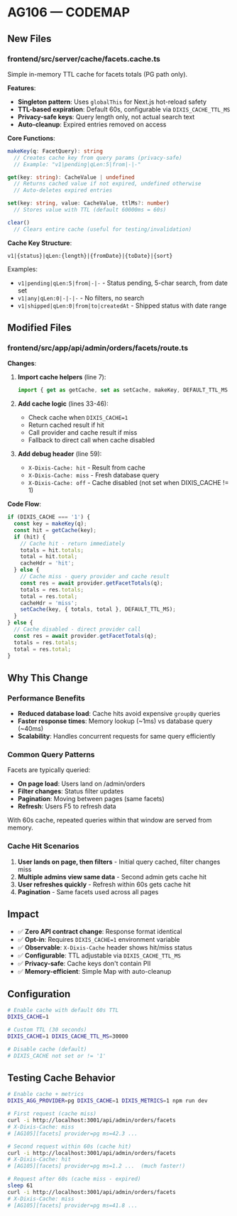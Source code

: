 # AG106 — CODEMAP

## New Files

### frontend/src/server/cache/facets.cache.ts
Simple in-memory TTL cache for facets totals (PG path only).

**Features**:
- **Singleton pattern**: Uses `globalThis` for Next.js hot-reload safety
- **TTL-based expiration**: Default 60s, configurable via `DIXIS_CACHE_TTL_MS`
- **Privacy-safe keys**: Query length only, not actual search text
- **Auto-cleanup**: Expired entries removed on access

**Core Functions**:
```typescript
makeKey(q: FacetQuery): string
  // Creates cache key from query params (privacy-safe)
  // Example: "v1|pending|qLen:5|from|-|-"

get(key: string): CacheValue | undefined
  // Returns cached value if not expired, undefined otherwise
  // Auto-deletes expired entries

set(key: string, value: CacheValue, ttlMs?: number)
  // Stores value with TTL (default 60000ms = 60s)

clear()
  // Clears entire cache (useful for testing/invalidation)
```

**Cache Key Structure**:
```
v1|{status}|qLen:{length}|{fromDate}|{toDate}|{sort}
```

Examples:
- `v1|pending|qLen:5|from|-|-` - Status pending, 5-char search, from date set
- `v1|any|qLen:0|-|-|-` - No filters, no search
- `v1|shipped|qLen:0|from|to|createdAt` - Shipped status with date range

## Modified Files

### frontend/src/app/api/admin/orders/facets/route.ts

**Changes**:
1. **Import cache helpers** (line 7):
   ```typescript
   import { get as getCache, set as setCache, makeKey, DEFAULT_TTL_MS } from '../../../../server/cache/facets.cache';
   ```

2. **Add cache logic** (lines 33-46):
   - Check cache when `DIXIS_CACHE=1`
   - Return cached result if hit
   - Call provider and cache result if miss
   - Fallback to direct call when cache disabled

3. **Add debug header** (line 59):
   - `X-Dixis-Cache: hit` - Result from cache
   - `X-Dixis-Cache: miss` - Fresh database query
   - `X-Dixis-Cache: off` - Cache disabled (not set when DIXIS_CACHE != 1)

**Code Flow**:
```typescript
if (DIXIS_CACHE === '1') {
  const key = makeKey(q);
  const hit = getCache(key);
  if (hit) {
    // Cache hit - return immediately
    totals = hit.totals;
    total = hit.total;
    cacheHdr = 'hit';
  } else {
    // Cache miss - query provider and cache result
    const res = await provider.getFacetTotals(q);
    totals = res.totals;
    total = res.total;
    cacheHdr = 'miss';
    setCache(key, { totals, total }, DEFAULT_TTL_MS);
  }
} else {
  // Cache disabled - direct provider call
  const res = await provider.getFacetTotals(q);
  totals = res.totals;
  total = res.total;
}
```

## Why This Change

### Performance Benefits
- **Reduced database load**: Cache hits avoid expensive `groupBy` queries
- **Faster response times**: Memory lookup (~1ms) vs database query (~40ms)
- **Scalability**: Handles concurrent requests for same query efficiently

### Common Query Patterns
Facets are typically queried:
- **On page load**: Users land on /admin/orders
- **Filter changes**: Status filter updates
- **Pagination**: Moving between pages (same facets)
- **Refresh**: Users F5 to refresh data

With 60s cache, repeated queries within that window are served from memory.

### Cache Hit Scenarios
1. **User lands on page, then filters** - Initial query cached, filter changes miss
2. **Multiple admins view same data** - Second admin gets cache hit
3. **User refreshes quickly** - Refresh within 60s gets cache hit
4. **Pagination** - Same facets used across all pages

## Impact

- ✅ **Zero API contract change**: Response format identical
- ✅ **Opt-in**: Requires `DIXIS_CACHE=1` environment variable
- ✅ **Observable**: `X-Dixis-Cache` header shows hit/miss status
- ✅ **Configurable**: TTL adjustable via `DIXIS_CACHE_TTL_MS`
- ✅ **Privacy-safe**: Cache keys don't contain PII
- ✅ **Memory-efficient**: Simple Map with auto-cleanup

## Configuration

```bash
# Enable cache with default 60s TTL
DIXIS_CACHE=1

# Custom TTL (30 seconds)
DIXIS_CACHE=1 DIXIS_CACHE_TTL_MS=30000

# Disable cache (default)
# DIXIS_CACHE not set or != '1'
```

## Testing Cache Behavior

```bash
# Enable cache + metrics
DIXIS_AGG_PROVIDER=pg DIXIS_CACHE=1 DIXIS_METRICS=1 npm run dev

# First request (cache miss)
curl -i http://localhost:3001/api/admin/orders/facets
# X-Dixis-Cache: miss
# [AG105][facets] provider=pg ms=42.3 ...

# Second request within 60s (cache hit)
curl -i http://localhost:3001/api/admin/orders/facets
# X-Dixis-Cache: hit
# [AG105][facets] provider=pg ms=1.2 ...  (much faster!)

# Request after 60s (cache miss - expired)
sleep 61
curl -i http://localhost:3001/api/admin/orders/facets
# X-Dixis-Cache: miss
# [AG105][facets] provider=pg ms=41.8 ...
```

